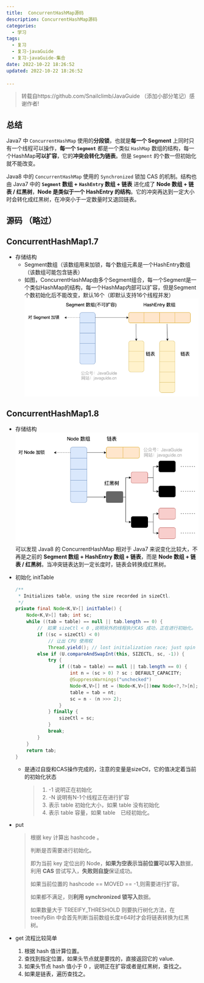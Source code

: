 ```yaml
---
title:  ConcurrentHashMap源码
description: ConcurrentHashMap源码
categories:
  - 学习
tags:
  - 复习
  - 复习-javaGuide
  - 复习-javaGuide-集合
date: 2022-10-22 18:26:52
updated: 2022-10-22 18:26:52

---
```


> 转载自https://github.com/Snailclimb/JavaGuide （添加小部分笔记）感谢作者!



## 总结

Java7 中 `ConcurrentHashMap` 使用的**分段锁**，也就是**每一个 Segment** 上同时只有一个线程可以操作，**每一个 `Segment`** 都是一个类似 `HashMap` 数组的结构，每一个HashMap**可以扩容**，它的**冲突会转化为链表**。但是 `Segment` 的个数一但初始化就不能改变。

Java8 中的 `ConcurrentHashMap` 使用的 `Synchronized` 锁加 CAS 的机制。结构也由 Java7 中的 **`Segment` 数组 + `HashEntry` 数组 + 链表** 进化成了 **Node 数组 + 链表 / 红黑树**，**Node 是类似于一个 HashEntry 的结构**。它的冲突再达到一定大小时会转化成红黑树，在冲突小于一定数量时又退回链表。

## 源码 （略过）

## ConcurrentHashMap1.7

- 存储结构
  - Segment数组（该数组用来加锁，每个数组元素是一个HashEntry数组（该数组可能包含链表）
  - 如图，ConcurrentHashMap由多个Segment组合，每一个Segment是一个类似HashMap的结构，每一个HashMap内部可以扩容，但是Segment个数初始化后不能改变，默认16个（即默认支持16个线程并发）
    ![image-20221023124636646](https://raw.githubusercontent.com/lwmfjc/lwmfjc.github.io.resource/main/img/image-20221023124636646.png)

## ConcurrentHashMap1.8

- 存储结构
  ![image-20221023124708670](https://raw.githubusercontent.com/lwmfjc/lwmfjc.github.io.resource/main/img/image-20221023124708670.png)
  可以发现 Java8 的 ConcurrentHashMap 相对于 Java7 来说变化比较大，不再是之前的 **Segment 数组 + HashEntry 数组 + 链表**，而是 **Node 数组 + 链表 / 红黑树**。当冲突链表达到一定长度时，链表会转换成红黑树。

- 初始化 initTable

  ```java
  /**
   * Initializes table, using the size recorded in sizeCtl.
   */
  private final Node<K,V>[] initTable() {
      Node<K,V>[] tab; int sc;
      while ((tab = table) == null || tab.length == 0) {
          //　如果 sizeCtl < 0 ,说明另外的线程执行CAS 成功，正在进行初始化。
          if ((sc = sizeCtl) < 0)
              // 让出 CPU 使用权
              Thread.yield(); // lost initialization race; just spin
          else if (U.compareAndSwapInt(this, SIZECTL, sc, -1)) {
              try {
                  if ((tab = table) == null || tab.length == 0) {
                      int n = (sc > 0) ? sc : DEFAULT_CAPACITY;
                      @SuppressWarnings("unchecked")
                      Node<K,V>[] nt = (Node<K,V>[])new Node<?,?>[n];
                      table = tab = nt;
                      sc = n - (n >>> 2);
                  }
              } finally {
                  sizeCtl = sc;
              }
              break;
          }
      }
      return tab;
  }
  ```

  - 是通过自旋和CAS操作完成的，注意的变量是sizeCtl，它的值决定着当前的初始化状态

    > 1. -1 说明正在初始化
    > 2. -N 说明有N-1个线程正在进行扩容
    > 3. 表示 table 初始化大小，如果 table 没有初始化
    > 4. 表示 table 容量，如果 table　已经初始化。

- put

  > 根据 key 计算出 hashcode 。
  >
  > 判断是否需要进行初始化。
  >
  > 即为当前 key 定位出的 Node，**如果为空表示当前位置可以写入**数据，利用 **CAS** 尝试写入，**失败则自旋**保证成功。
  >
  > 如果当前位置的 hashcode == MOVED == -1,则需要进行扩容。
  >
  > 如果都不满足，则**利用 synchronized 锁写入**数据。
  >
  > 如果数量大于 TREEIFY_THRESHOLD 则要执行树化方法，在 treeifyBin 中会首先判断当前数组长度≥64时才会将链表转换为红黑树。
  
- get 流程比较简单

  1. 根据 hash 值计算位置。
  2. 查找到指定位置，如果头节点就是要找的，直接返回它的 value.
  3. 如果头节点 hash 值小于 0 ，说明正在扩容或者是红黑树，查找之。
  4. 如果是链表，遍历查找之。

